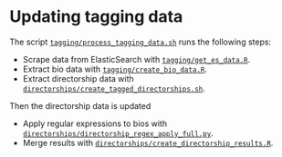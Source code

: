 # Updating tagging data

The script [`tagging/process_tagging_data.sh`](process_tagging_data.sh) runs the following steps:

- Scrape data from ElasticSearch with [`tagging/get_es_data.R`](get_es_data.R).
- Extract bio data with [`tagging/create_bio_data.R`](create_bio_data.R).
- Extract directorship data with [`directorships/create_tagged_directorships.sh`](../directorships/create_tagged_directorships.sh).

Then the directorship data is updated 

- Apply regular expressions to bios with [`directorships/directorship_regex_apply_full.py`](../directorships/directorship_regex_apply_full.py).
- Merge results with [`directorships/create_directorship_results.R`](../directorships/create_directorship_results.R).
